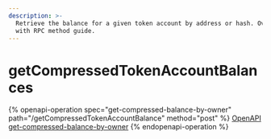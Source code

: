 ```yaml
---
description: >-
  Retrieve the balance for a given token account by address or hash. Overview
  with RPC method guide.
---
```


# getCompressedTokenAccountBalances

{% openapi-operation spec="get-compressed-balance-by-owner" path="/getCompressedTokenAccountBalance" method="post" %}
[OpenAPI get-compressed-balance-by-owner](https://raw.githubusercontent.com/helius-labs/photon/refs/heads/main/src/openapi/specs/getCompressedBalanceByOwner.yaml)
{% endopenapi-operation %}
